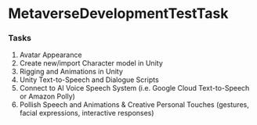 # MetaverseDevelopmentTestTask

### Tasks
1. Avatar Appearance
2. Create new/import Character model in Unity
3. Rigging and Animations in Unity
4. Unity Text-to-Speech and Dialogue Scripts
5. Connect to AI Voice Speech System (i.e. Google Cloud Text-to-Speech or Amazon Polly)
6. Pollish Speech and Animations & Creative Personal Touches (gestures, facial expressions, interactive responses)
